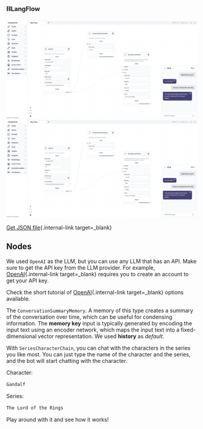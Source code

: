 ### ⛓️LangFlow

![Description](img/series-character-chain.png#only-dark)
![Description](img/series-character-chain.png#only-light)

[Get JSON file](data/Series-character-chain.json){.internal-link target=_blank}

## Nodes

We used `OpenAI` as the LLM, but you can use any LLM that has an API. Make sure to get the API key from the LLM provider. For example, [OpenAI](https://platform.openai.com/account/api-keys){.internal-link target=_blank} requires you to create an account to get your API key.

Check the short tutorial of [OpenAI](llms.md){.internal-link target=_blank} options available.

The `ConversationSummaryMemory`. A memory of this type creates a summary of the conversation over time, which can be useful for condensing information. The **memory key** input is typically generated by encoding the input text using an encoder network, which maps the input text into a fixed-dimensional vector representation. We used **history** as *default*.

With `SeriesCharacterChain`, you can chat with the characters in the series you like most. You can just type the name of the character and the series, and the bot will start chatting with the character.

Character:
    
``` txt
Gandalf
```

Series:
    
``` txt
The Lord of the Rings
```

Play around with it and see how it works!